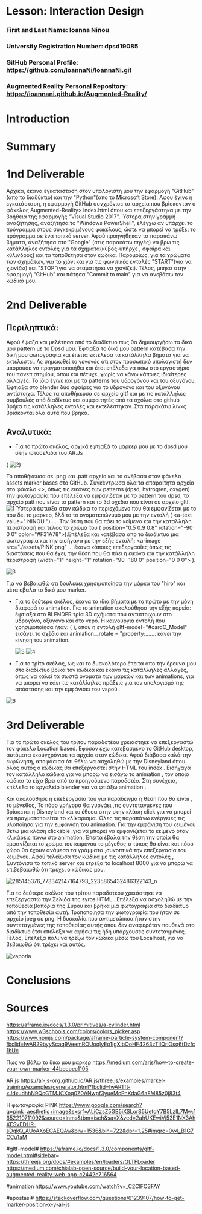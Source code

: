 # Lesson: Interaction Design

### First and Last Name: Ioanna Ninou
### University Registration Number: dpsd19085
### GitHub Personal Profile: https://github.com/IoannaNi/IoannaNi.git
### Augmented Reality Personal Repository: https://ioannani.github.io/Augmented-Reality/

# Introduction

# Summary


# 1nd Deliverable
Αρχικά, έκανα εγκατάσταση στον υπολογιστή μου την εφαρμογή "GitHub"(απο το διαδύκτιο) και την "Python"(απο το Microsoft Store). Αφου έγινε η εγκατάσταση, η εφαρμογή GitHub συνχρόνισε τα αρχεία που βρίσκονταν ο φάκελος Augmented-Reality> index.html όπου και επεξεργάστηκα με την βοήθεια της εφαρμογής  "Visual Studio 2017". Ύστερα,στην γραμμή αναζήτησης, αναζήτησα το "Windows PowerShell", ελέγχω αν υπάρχει το πρόγραμμα στους συγκεκριμένους φακέλους, ώστε να μπορεί να τρέξει το πρόγραμμα σε ένα τοπικό server. Αφού προηγήθηκαν τα παραπάνω βήματα, αναζήτησα στο "Google" (στις παρακάτω πηγές) να βρω τις κατάλληλες εντολές για τα σχήματα(κύβος-υπήρχε , σφαίρα και κύλινδρος) και τα τοποθέτησα στον κώδικα. Παρομοίως, για τα χρώματα των σχημάτων, για το χιόνι και για τις φωνιτικές εντολές "START"(για να χιονίζει) και "STOP"(για να σταματήσει να χιονίζει). Τέλος, μπήκα στην εφαρμογή "GitHub" και πάτησα "Commit to main" για να ανεβάσω τον κώδικά μου.

# 2nd Deliverable
<h2>Περιληπτικά:</h2>

Αφού έψαξα και μελέτησα από το διαδίκτυο πως θα δημιουργήσω τα δικά μου pattern με το Dpsd μου. Έφτιαξα το δικό μου pattern κατέβασα την δική μου φωτογραφία και έπειτα εκτέλεσα τα κατάλληλα βήματα για να εκτελεστεί.
Ας σημειωθεί το γεγονός ότι στον προσωπικό υπολογιστή δεν μπορούσε να  πραγματοποιήθει και έτσι επέλεξα να πάω στο εργαστήριο του πανεπιστημίου, όπου και πέτυχε, χωρίς να κάνω κάποιες ιδιαίτερες αλλαγές.
Το ίδιο έγινε και με τα patterns του  υδρογόνου και του οξυγόνου. Έφτιαξα στο blender δύο σφαίρες για το υδρογόνο και του οξυγόνου αντίστοιχα. Τέλος τα αποθήκευσα σε αρχείο gltf και με τις κατάλληλες συμβουλές από διαδίκτυο και συμφοιτητές από τα σχόλια στο github βρήκα τις κατάλληλες εντολές και εκτελέστηκαν. Στα παρακάτω λινκς βρίσκονται όλα αυτά που βρήκα.


<h2>Αναλυτικά:</h2>


- Για το πρώτο σκέλος, αρχικά εφτιαξά το μαρκερ μου με το dpsd μου στην ιστοσελιδα του AR.Js 

( ![2](https://user-images.githubusercontent.com/100956310/169598778-afa8f356-53aa-4779-a233-5179db0a6c9c.jpg))


 Το αποθήκευσα σε .png και .patt αρχείο και το ανέβασα στον φάκελο assets marker bases στο GitHub. Συγκέντρωσα όλα τα απαραίτητα αρχεία στο φάκελο <<assets>>, όπως τις εικόνες των patterns (dpsd, hytrogren, oxygen) την φωτογραφία που επέλεξα να εμφανίζεται με το pattern του dpsd, το αρχείο patt που είναι το pattern και το 3d σχέδιο που είναι σε αρχείο gltf. ![1](https://user-images.githubusercontent.com/100956310/169598663-78c63ff3-e538-41c9-bbf6-9507e2eaf2ec.jpg)
 Ύστερα έφτιαξα στον κώδικα το περιεχόμενο που θα εμφανίζεται με το που δει το μαρκερ,  δλδ το το ονοματεπώνυμό μου με την εντολή ( <a-text value=" NINOU ") .... Την θέση που θα πάει το κείμενο και την καταλληλη περιστροφή και τέλος το χρώμα του ( position="0.5 0.9 0.8" rotation="-90 0 0" color="#F31A78"></a-text>).Επέλεξα και κατέβασα απο το διαδίκτυο μια φωτογραφία και την εισήγαγα με την εξής εντολή: <a-image src="./assets/PINK.png" </a-image> ...  έκανα κάποιες επεξεργασίες όπως τις διαστάσεις που θα έχει, την  θέση που θα πάει η εικόνα και την κατάλληλη περιστροφή (width="1"  height="1" rotation="90 -180 0" position="0 0 0"> ). 
 
 
 ![3](https://user-images.githubusercontent.com/100956310/169598984-ff636c33-33f0-46fb-8231-382281d844ee.jpg)



Για να βεβαιωθώ οτι δουλεύει χρησιμοποίησα την μάρκα του "hiro" και μέτα εβαλα το δικό μου marker.
- Για το δεύτερο σκέλος, έκανα τα ιδια βήματα με το πρώτο με την μόνη διαφορά το animation. Για το animation ακολούθησα την εξής πορεία: έφτιαξα στο BLENDER τρία 3D σχήματα που αντιστοιχουν στο υδρογόνο, οξυγόνο και στο νερό. Η καινούργια εντολή που χρησιμοποίησα ήταν: ( <a-entity position="0 1 0" rotation="0 90 0" scale="0.3 0.3 0.3" gltf-model="#cardO_Model"         animation__rotate = "property: rotation; dur: 5000; easing: linear; dir: normal; from:0 0 0; to: 360 0 0; loop: true;" ></a-entity>), οπου η εντολή gltf-model="#cardO_Model"  εισάγει το σχέδιο και animation__rotate = "property:....... κάνει την κίνηση του animation. 
 
  ![5](https://user-images.githubusercontent.com/100956310/169599138-582b0c97-e605-4292-a7b8-5c92f53fb6f1.jpg)
 ![4](https://user-images.githubusercontent.com/100956310/169599186-bad15ca3-3f8a-4afc-bb5a-44eb4dcbad0f.jpg)

 
- Για το τρίτο σκέλος, ως και το δυσκολότερο έπειτα απο την έρευνα μου στο διαδίκτυο βρίκα τον κώδικα και εκανα τις κατάλληλες αλλαγές, όπως να καλεί τα σωστά ονοματά των μαρκών και των animations, για να μπορει να κάει τις κατάλληλες πράξεις για τον υπολογισμό της απόστασης και την εμφάνισει του νερού. 

![6](https://user-images.githubusercontent.com/100956310/169599281-f678bc5d-7f12-49e4-b7a7-a76955d6bfd8.jpg)





# 3rd Deliverable 
 
 
 Για το πρώτο σκέλος του τρίτου παραδοτέου χρειάστηκε να επεξεργαστώ τον φάκελο Location based. Εφόσον έχω κατεβασμένο το GitHub desktop, αυτόματα εκσυγχρόνισε τα αρχεία στον κώδικα. Αφού διάβασα καλά την εκφώνηση, αποφάσισα ότι θέλω να ασχοληθώ με την Disneyland όπου όλος αυτός ο κώδικας θα επεξεργαστεί στην HTML του index . Εισήγαγα τον κατάλληλο κώδικα για να μπορώ να εισάγω το  animation , τον οποίο κώδικα το είχα βρει από το προηγούμενο παραδοτέο. Στη συνέχεια, επέλεξα το εργαλείο blender για να φτιάξω animation .

  <a-assets>
    <a-asset-item id="Disney" src="/assets/disney_p1.gltf"></a-asset-item>
  </a-assets>

Και ακολούθησε η επεξεργασία του για παράδειγμα η θέση που θα είναι , το μέγεθος, Το πόσο γρήγορα θα γυρνάει ,τις συντεταγμένες που βρίσκεται η  Disneyland και το έθεσα στην στην κλάση click για να μπορεί να πραγματοποιείται το κλίκαρισμα. Όλες τις παραπάνω ενέργειες τις υλοποίησα για την εμφάνιση του animation.
Για την εμφάνιση του κειμένου θέτω μια κλάση clickable ,για να μπορεί να εμφανίζεται το κείμενο όταν κλικάρεις πάνω στο animation, Έπειτα έβαλα την θέση την οποία θα εμφανίζεται το χρώμα του κειμένου το μέγεθος τι τύπος θα είναι και πόσο χώρο θα έχουν ανάμεσα τα γράμματα ,συνοπτικά την επεξεργασία του κειμένου. Αφού τελείωσα τον κώδικα με τις κατάλληλες εντολές , Συντόνισα το τοπικό server και έτρεξα το localhost 8000 για να μπορώ να επιβεβαιωθώ ότι τρέχει ο κώδικας μου.
 
 ![285145376_773342147164793_2235865432486322143_n](https://user-images.githubusercontent.com/100956310/171845213-bd202797-d1a6-4ca7-aa54-ac1f7f50f119.jpg)
 
 Για το δεύτερο σκέλος του τρίτου παραδοτέου χρειάστηκε να επεξεργαστώ την Σελίδα της syros.HTML . Επέλεξα να ασχοληθώ με την τοποθεσία βαπόρια της Σύρου και βρήκα μια φωτογραφία στο διαδίκτυο από την τοποθεσία αυτή. Τροποποίησα την φωτογραφία που ήταν σε αρχείο jpeg σε png. Η δυσκολία που αντιμετώπισα ήταν στην συντεταγμένες της τοποθεσίας αυτής όπου δεν αναφερόταν πουθενά στο διαδίκτυο έτσι επέλεξα να αφήσω τις ήδη υπάρχουσες συντεταγμένες. Τέλος, Επέλεξα πάλι να τρέξω τον κώδικα μέσω του Localhost, για να βεβαιωθώ ότι τρέχει και αυτός.
 
 
 ![vaporia](https://user-images.githubusercontent.com/100956310/171846429-0e439737-d6c4-4def-a47a-22358f335ea7.jpg)




# Conclusions


# Sources
https://aframe.io/docs/1.3.0/primitives/a-cylinder.html
https://www.w3schools.com/colors/colors_picker.asp
https://www.npmjs.com/package/aframe-particle-system-component?fbclid=IwAR29byyScaq9VeemROUoqlyEo1IgXibOoHF4263zTlIQrlOsq6tDzfc1bUc

Πως να βάλω το δικο μου μαρκερ
https://medium.com/arjs/how-to-create-your-own-marker-44becbec1105
 
AR.js 
https://ar-js-org.github.io/AR.js/three.js/examples/marker-training/examples/generator.html?fbclid=IwAR1Tt-xJdxudhhN9QcGTMJCXoq0Z0ANwpf3yueMcPnKdaG6aEM85z0j83t4

Η φωτογραφία PINK
https://www.google.com/search?q=pink+aesthetic+image&sxsrf=ALiCzsZ5GB5iXSLorS5UetqY7B5LzIL7Mw:1652210711092&source=lnms&tbm=isch&sa=X&ved=2ahUKEwiVj53E1NX3AhXESvEDHR-sDgkQ_AUoAXoECAEQAw&biw=1536&bih=722&dpr=1.25#imgrc=0v4_B1G7CCu1aM

#gltf-model#
https://aframe.io/docs/1.3.0/components/gltf-model.html#sidebar~
https://threejs.org/docs/#examples/en/loaders/GLTFLoader
https://medium.com/chialab-open-source/build-your-location-based-augmented-reality-web-app-c2442e716564

#animation
https://www.youtube.com/watch?v=_C2ClFO3FAY

#apostasi#
https://stackoverflow.com/questions/61239107/how-to-get-marker-position-x-y-ar-js


